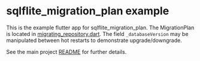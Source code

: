 # sqlflite_migration_plan example

This is the example flutter app for sqlflite_migration_plan.  The MigrationPlan is located in [migrating_repository.dart](./lib/src/migrating_repository.dart).  The field `_databaseVersion` may be manipulated between hot restarts to demonstrate upgrade/downgrade.

See the main project [README](../README.md) for further details.
